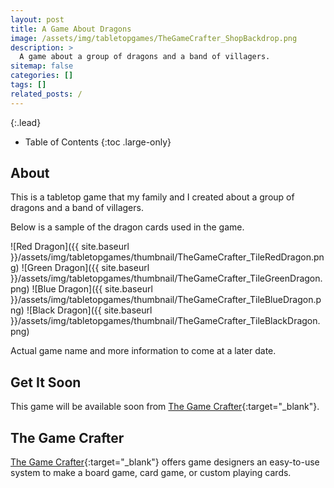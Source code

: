 ```yaml
---
layout: post
title: A Game About Dragons
image: /assets/img/tabletopgames/TheGameCrafter_ShopBackdrop.png
description: >
  A game about a group of dragons and a band of villagers.
sitemap: false
categories: []
tags: []
related_posts: /
---
```


{:.lead}

- Table of Contents
{:toc .large-only}

## About

This is a tabletop game that my family and I created about a group of dragons and a band of villagers.

Below is a sample of the dragon cards used in the game.

![Red Dragon]({{ site.baseurl }}/assets/img/tabletopgames/thumbnail/TheGameCrafter_TileRedDragon.png)
![Green Dragon]({{ site.baseurl }}/assets/img/tabletopgames/thumbnail/TheGameCrafter_TileGreenDragon.png)
![Blue Dragon]({{ site.baseurl }}/assets/img/tabletopgames/thumbnail/TheGameCrafter_TileBlueDragon.png)
![Black Dragon]({{ site.baseurl }}/assets/img/tabletopgames/thumbnail/TheGameCrafter_TileBlackDragon.png)

Actual game name and more information to come at a later date.

## Get It Soon

This game will be available soon from [The Game Crafter](https://www.thegamecrafter.com/){:target="_blank"}.

## The Game Crafter

[The Game Crafter](https://www.thegamecrafter.com/){:target="_blank"} offers game designers an easy-to-use system to make a board game, card game, or custom playing cards.
